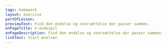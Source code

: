 ```yaml
---
tags: homework
layout: exercise
partOfLesson: 
previewText: Find den endelse og oversættelse der passer sammen.
onPageTitle: V-endespil
onPageDescription: Find den endelse og oversættelse der passer sammen.
linkText: Start øvelsen
---
```

